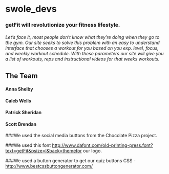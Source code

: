 # swole_devs
### getFit will revolutionize your fitness lifestyle.
###### Let’s face it, most people don’t know what they’re doing when they go to the gym. Our site seeks to solve this problem with an easy to understand interface that chooses a workout for you based on you exp. level, focus, and weekly workout schedule. With these parameters our site will give you a list of workouts, reps and instructional videos for that weeks workouts.

## The Team
#### Anna Shelby
#### Caleb Wells
#### Patrick Sheridan
#### Scott Brendan

###We used the social media buttons from the Chocolate Pizza project.

###We used this font http://www.dafont.com/old-printing-press.font?text=getFit&psize=l&back=themefor our logo.

###We used a button generator to get our quiz buttons CSS - http://www.bestcssbuttongenerator.com/
